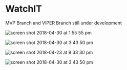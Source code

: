 # WatchIT

MVP Branch and VIPER Branch still under development 

![screen shot 2018-04-30 at 1 55 55 pm](https://user-images.githubusercontent.com/34632263/39713452-ac033f68-51db-11e8-9a26-d49b6f62e0b9.png)

![screen shot 2018-04-30 at 3 43 50 pm](https://user-images.githubusercontent.com/34632263/39713472-b972cb64-51db-11e8-9c75-42e82040dea8.png)

![screen shot 2018-04-23 at 8 33 30 pm](https://user-images.githubusercontent.com/34632263/39713586-1fc4c700-51dc-11e8-9e12-624ed7e16933.png)

![screen shot 2018-04-30 at 3 43 50 pm](https://user-images.githubusercontent.com/34632263/39713472-b972cb64-51db-11e8-9c75-42e82040dea8.png)
